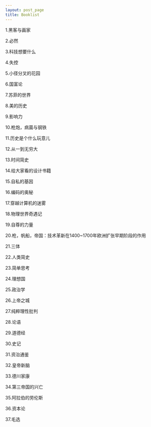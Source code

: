 ```yaml
---  
layout: post_page
title: Booklist  
---  
```


1.黑客与画家          

2.必然

3.科技想要什么

4.失控     

5.小径分叉的花园

6.国富论

7.苏菲的世界

8.美的历史

9.影响力

10.枪炮，病菌与钢铁

11.历史是个什么玩意儿

12.从一到无穷大

13.时间简史

14.给大家看的设计书籍

15.自私的基因

16.编码的奥秘

17.穿越计算机的迷雾

18.物理世界奇遇记

19.自尊的力量

20.枪，帆船，帝国：技术革新在1400~1700年欧洲扩张早期阶段的作用

21.三体

22.人类简史

23.简单思考

24.理想国

25.政治学

26.上帝之城

27.纯粹理性批判

28.论语

29.道德经

30.史记

31.资治通鉴

32.皇帝新脑

33.德川家康

34.第三帝国的兴亡

35.阿拉伯的劳伦斯

36.资本论

37.毛选




